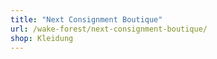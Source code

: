 ```yaml
---
title: "Next Consignment Boutique"
url: /wake-forest/next-consignment-boutique/
shop: Kleidung
---
```

